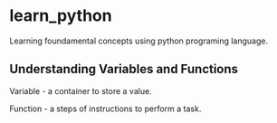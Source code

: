 # learn_python

Learning foundamental concepts using python programing language.

## Understanding Variables and Functions

Variable - a container to store a value.

Function - a steps of instructions to perform a task.
